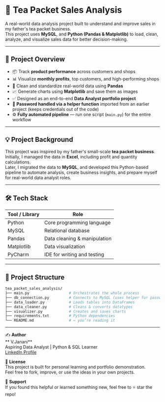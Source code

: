 # 🍵 Tea Packet Sales Analysis

A real-world data analysis project built to understand and improve sales in my father's tea packet business.  
This project uses **MySQL**, and **Python (Pandas & Matplotlib)** to load, clean, analyze, and visualize sales data for better decision-making.

---

## 📌 Project Overview

- 📦 Track **product performance** across customers and shops
- 📊 Visualize **monthly profits**, top customers, and high-performing shops
- 🧹 Clean and standardize real-world data using **Pandas**
- 📈 Generate charts using **Matplotlib** and save them as images
- ✅ Designed as an end-to-end **Data Analyst portfolio project**
- 🔐 **Password handled via a helper function** imported from an earlier project (keeps credentials out of the code)
- ⚙️ **Fully automated pipeline** — run one script (`main.py`) for the entire workflow 

---

## 💡 Project Background

This project was inspired by my father's small-scale **tea packet business**.  
Initially, I managed the data in **Excel**, including profit and quantity calculations.  
Later, I migrated the data to **MySQL**, and developed this Python-based pipeline to automate analysis, create business insights, and prepare myself for real-world data analyst roles.

---

## 🛠️ Tech Stack

| Tool / Library       | Role                           |
|----------------------|--------------------------------|
| Python               | Core programming language      |
| MySQL                | Relational database            |
| Pandas               | Data cleaning & manipulation   |
| Matplotlib           | Data visualization             |
| PyCharm              | IDE for writing and testing    |

---

## 📂 Project Structure

```bash
tea_packet_sales_analysis/
├── main.py                  # Orchestrates the whole process
├── db_connection.py         # Connects to MySQL (uses helper for password)
├── data_loader.py           # Loads tables into DataFrames
├── data_cleaner.py          # Cleans & converts datatypes
├── visualizer.py            # Creates and saves charts
├── requirements.txt         # Python dependencies
└── README.md                # ← you’re reading it
```
---

✍️ **Author**  
** V.Janani**  
Aspiring Data Analyst | Python & SQL Learner  
[LinkedIn Profile](https://www.linkedin.com/in/jananiv20)

📘 **License**  
This project is built for personal learning and portfolio demonstration.  
Feel free to fork, improve, or use the ideas in your own projects.

🙌 **Support**  
If you found this helpful or learned something new, feel free to ⭐️ star the repo!
